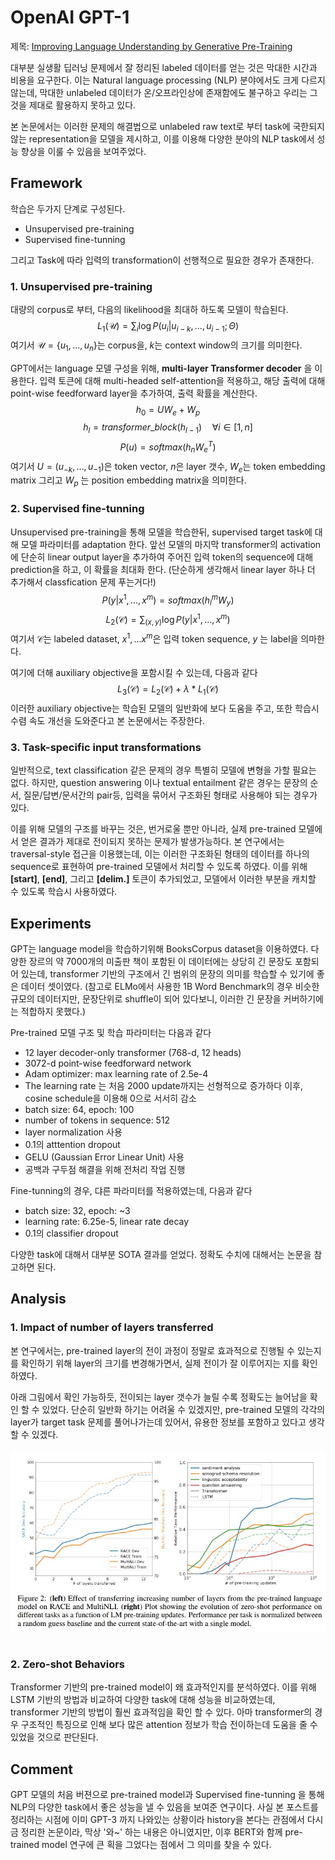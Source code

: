 # OpenAI GPT-1
제목: [Improving Language Understanding
by Generative Pre-Training](https://s3-us-west-2.amazonaws.com/openai-assets/research-covers/language-unsupervised/language_understanding_paper.pdf)

대부분 실생활 딥러닝 문제에서 잘 정리된 labeled 데이터를 얻는 것은 막대한 시간과 비용을 요구한다. 이는 Natural language processing (NLP) 분야에서도 크게 다르지 않는데, 막대한 unlabeled 데이터가 온/오프라인상에 존재함에도 불구하고 우리는 그것을 제대로 활용하지 못하고 있다.

본 논문에서는 이러한 문제의 해결법으로 unlabeled raw text로 부터 task에 국한되지 않는 representation을 모델을 제시하고, 이를 이용해 다양한 분야의 NLP task에서 성능 향상을 이룰 수 있음을 보여주었다.

## __Framework__
학습은 두가지 단계로 구성된다.
- Unsupervised pre-training
- Supervised fine-tunning

그리고 Task에 따라 입력의 transformation이 선행적으로 필요한 경우가 존재한다.

### 1. Unsupervised pre-training
대량의 corpus로 부터, 다음의 likelihood을 최대하 하도록 모델이 학습된다.
$$ L_{1}(\mathcal{U})=\sum_{i}\log P(u_i | u_{i-k}, ..., u_{i-1}; \Theta) $$
여기서 $\mathcal{U}=\{u_1, ..., u_n\}$는 corpus을, $k$는 context window의 크기를 의미한다.

GPT에서는 language 모델 구성을 위해, __multi-layer Transformer decoder__ 을 이용한다. 입력 토큰에 대해 multi-headed self-attention을 적용하고, 해당 출력에 대해 point-wise feedforward layer을 추가하여, 출력 확률을 계산한다.
$$ h_0 = UW_e + W_p $$ 
$$ h_l = transformer\_block(h_{l-1})\quad \forall i\in[1,n] $$
$$ P(u) = softmax(h_n W^{T}_e) $$
여기서 $U=(u_{-k},...,u_{-1})$은 token vector, $n$은 layer 갯수, $W_e$는 token embedding matrix 그리고 $W_p$ 는 position embedding matrix을 의미한다.

### 2. Supervised fine-tunning
Unsupervised pre-training을 통해 모델을 학습한뒤, supervised target task에 대해 모델 파라미터를 adaptation 한다. 앞선 모델의 마지막 transformer의 activation에 단순히 linear output layer을 추가하여 주어진 입력 token의 sequence에 대해 prediction을 하고, 이 확률을 최대화 한다. (단순하게 생각해서 linear layer 하나 더 추가해서 classfication 문제 푸는거다!)
$$ P(y|x^1, ..., x^m)= softmax(h_l^mW_y) $$
$$ L_2(\mathcal{C})=\sum_{(x, y)} \log P(y|x^1,...,x^m) $$
여기서 $\mathcal{C}$는 labeled dataset, $x^1, ... x^m$은 입력 token sequence, $y$ 는 label을 의마한다.

여기에 더해 auxiliary objective을 포함시킬 수 있는데, 다음과 같다
$$ L_3(\mathcal{C}) = L_2(\mathcal{C}) + \lambda * L_1(\mathcal{C})$$
이러한 auxiliary objective는 학습된 모델의 일반화에 보다 도움을 주고, 또한 학습시 수렴 속도 개선을 도와준다고 본 논문에서는 주장한다.

### 3. Task-specific input transformations
일반적으로, text classification 같은 문제의 경우 특별히 모델에 변형을 가할 필요는 없다. 하지만, question answering 이나 textual entailment 같은 경우는 문장의 순서, 질문/답변/문서간의 pair등, 입력을 묶어서 구조화된 형태로 사용해야 되는 경우가 있다. 

이를 위해 모델의 구조를 바꾸는 것은, 번거로울 뿐만 아니라, 실제 pre-trained 모델에서 얻은 결과가 제대로 전이되지 못하는 문제가 발생가능하다. 본 연구에서는 traversal-style 접근을 이용했는데, 이는 이러한 구조화된 형태의 데이터를 하나의 sequence로 표현하여 pre-trained 모델에서 처리할 수 있도록 하였다. 이를 위해 __[start]__, __[end]__, 그리고 __[delim.]__ 토큰이 추가되었고, 모델에서 이러한 부분을 캐치할 수 있도록 학습시 사용하였다.

## __Experiments__
GPT는 language model을 학습하기위해 BooksCorpus dataset을 이용하였다. 다양한 장르의 약 7000개의 미출판 책이 포함된 이 데이터에는 상당히 긴 문장도 포함되어 있는데, transformer 기반의 구조에서 긴 범위의 문장의 의미를 학습할 수 있기에 좋은 데이터 셋이였다. (참고로 ELMo에서 사용한 1B
Word Benchmark의 경우 비슷한 규모의 데이터지만, 문장단위로 shuffle이 되어 있다보니, 이러한 긴 문장을 커버하기에는 적합하지 못했다.)

Pre-trained 모델 구조 및 학습 파라미터는 다음과 같다
- 12 layer decoder-only transformer (768-d, 12 heads)
- 3072-d point-wise feedforward network
- Adam optimizer: max learning rate of 2.5e-4
- The learning rate 는 처음 2000 update까지는 선형적으로 증가하다 이후, cosine schedule을 이용해 0으로 서서히 감소
- batch size: 64, epoch: 100
- number of tokens in sequence: 512
- layer normalization 사용
- 0.1의 atttention dropout
- GELU (Gaussian Error Linear Unit) 사용
- 공백과 구두점 해결을 위해 전처리 작업 진행  

Fine-tunning의 경우, 댜른 파라미터를 적용하였는데, 다음과 같다
- batch size: 32, epoch: ~3
- learning rate: 6.25e-5, linear rate decay
- 0.1의 classifier dropout

다양한 task에 대해서 대부분 SOTA 결과를 얻었다. 정확도 수치에 대해서는 논문을 참고하면 된다.

## __Analysis__
### 1. Impact of number of layers transferred
본 연구에서는, pre-trained layer의 전이 과정이 정말로 효과적으로 진행될 수 있는지를 확인하기 위해 layer의 크기를 변경해가면서, 실제 전이가 잘 이루어지는 지를 확인하였다. 

아래 그림에서 확인 가능하듯, 전이되는 layer 갯수가 늘릴 수록 정확도는 늘어남을 확인 할 수 있었다. 단순히 일반화 하기는 어려울 수 있겠지만, pre-trained 모델의 각각의 layer가 target task 문제를 풀어나가는데 있어서, 유용한 정보를 포함하고 있다고 생각 할 수 있겠다.
</br></br>
![](./images/gpt1/performance.jpg)
</br></br>

### 2. Zero-shot Behaviors
Transformer 기반의 pre-trained model이 왜 효과적인지를 분석하였다. 이를 위해 LSTM 기반의 방법과 비교하여 다양한 task에 대해 성능을 비교하였는데, transformer 기반의 방법이 훨씬 효과적임을 확인 할 수 있다. 아마 transformer의 경우 구조적인 특징으로 인해 보다 많은 attention 정보가 학습 전이하는데 도움을 줄 수 있었을 것으로 판단된다.

## __Comment__
GPT 모델의 처음 버젼으로 pre-trained model과 Supervised fine-tunning 을 통해 NLP의 다양한 task에서 좋은 성능을 낼 수 있음을 보여준 연구이다. 사실 본 포스트를 정리하는 시점에 이미 GPT-3 까지 나와있는 상황이라 history을 본다는 관점에서 다시금 정리한 논문이라, 막상 '와~' 하는 내용은 아니였지만, 이후 BERT와 함께 pre-trained model 연구에 큰 획을 그었다는 점에서 그 의미를 찾을 수 있다. 


